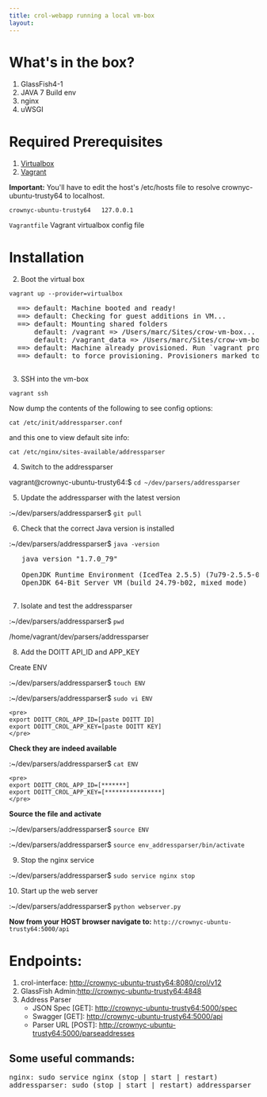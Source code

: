 ```yaml
---
title: crol-webapp running a local vm-box
layout:
---
```


# What's in the box?

  1. GlassFish4-1
  2. JAVA 7 Build env
  3. nginx
  4. uWSGI

# Required Prerequisites

  1. [Virtualbox](https://www.virtualbox.org/)
  2. [Vagrant](https://www.vagrantup.com/)

   **Important:** You'll have to edit the host's /etc/hosts file to resolve crownyc-ubuntu-trusty64 to localhost.

   ```crownyc-ubuntu-trusty64	127.0.0.1```

   ```Vagrantfile``` Vagrant virtualbox config file

# Installation

  2. Boot the virtual box

   ```vagrant up --provider=virtualbox```

  <pre>
  ==> default: Machine booted and ready!
  ==> default: Checking for guest additions in VM...
  ==> default: Mounting shared folders
      default: /vagrant => /Users/marc/Sites/crow-vm-box...
      default: /vagrant_data => /Users/marc/Sites/crow-vm-box/data...
  ==> default: Machine already provisioned. Run `vagrant provision` or use the `--provision`...
  ==> default: to force provisioning. Provisioners marked to run always will still run
  </pre>

  3. SSH into the vm-box

   ```vagrant ssh```

   Now dump the contents of the following to see config options:

   ```cat /etc/init/addressparser.conf```

   and this one to view default site info:

   ```cat /etc/nginx/sites-available/addressparser```

  4. Switch to the addressparser 

   vagrant@crownyc-ubuntu-trusty64:$ ```cd ~/dev/parsers/addressparser```

  5. Update the addressparser with the latest version

   :~/dev/parsers/addressparser$ ```git pull```

  6. Check that the correct Java version is installed

   :~/dev/parsers/addressparser$ ```java -version```

   <pre>
   java version "1.7.0_79"

   OpenJDK Runtime Environment (IcedTea 2.5.5) (7u79-2.5.5-0ubuntu0.14.04.2)
   OpenJDK 64-Bit Server VM (build 24.79-b02, mixed mode)
   </pre>

  7. Isolate and test the addressparser

   :~/dev/parsers/addressparser$ ```pwd```

   /home/vagrant/dev/parsers/addressparser

  8. Add the DOITT API_ID and APP_KEY

   Create ENV

   :~/dev/parsers/addressparser$ ```touch ENV```

   :~/dev/parsers/addressparser$ ```sudo vi ENV```

    <pre>
    export DOITT_CROL_APP_ID=[paste DOITT ID]
    export DOITT_CROL_APP_KEY=[paste DOITT KEY]
    </pre>

   **Check they are indeed available**

   :~/dev/parsers/addressparser$ ```cat ENV```

    <pre>
    export DOITT_CROL_APP_ID=[*******]
    export DOITT_CROL_APP_KEY=[****************]
    </pre>

   **Source the file and activate**

   :~/dev/parsers/addressparser$ ```source ENV```

   :~/dev/parsers/addressparser$ ```source env_addressparser/bin/activate```

  9. Stop the nginx service

   :~/dev/parsers/addressparser$ ```sudo service nginx stop```

  10. Start up the web server

   :~/dev/parsers/addressparser$ ```python webserver.py```

   **Now from your HOST browser navigate to:** ```http://crownyc-ubuntu-trusty64:5000/api```

# Endpoints:
  1. crol-interface: [http://crownyc-ubuntu-trusty64:8080/crol/v12](http://crownyc-ubuntu-trusty64:8080/crol/v12)
  2. GlassFish Admin:[http://crownyc-ubuntu-trusty64:4848](http://crownyc-ubuntu-trusty64:4848)
  3. Address Parser 
     - JSON Spec [GET]: [http://crownyc-ubuntu-trusty64:5000/spec](http://crownyc-ubuntu-trusty64:5000/spec)
     - Swagger [GET]: [http://crownyc-ubuntu-trusty64:5000/api](http://crownyc-ubuntu-trusty64:5000/api)
     - Parser URL [POST]: [http://crownyc-ubuntu-trusty64:5000/parseaddresses](http://crownyc-ubuntu-trusty64:5000/parseaddresses)

## Some useful commands: 

<pre>
nginx: sudo service nginx (stop | start | restart)
addressparser: sudo (stop | start | restart) addressparser
</pre>

